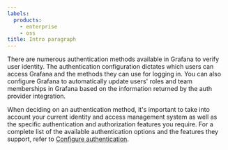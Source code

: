 ```yaml
---
labels:
  products:
    - enterprise
    - oss
title: Intro paragraph
---
```


There are numerous authentication methods available in Grafana to verify user identity. The authentication configuration dictates which users can access Grafana and the methods they can use for logging in.
You can also configure Grafana to automatically update users' roles and team memberships in Grafana based on the information returned by the auth provider integration.

When deciding on an authentication method, it's important to take into account your current identity and access management system as well as the specific authentication and authorization features you require.
For a complete list of the available authentication options and the features they support, refer to [Configure authentication](/docs/grafana/<GRAFANA_VERSION>/setup-grafana/configure-security/configure-authentication/).
